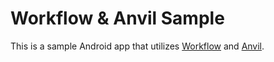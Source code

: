 # Workflow & Anvil Sample

This is a sample Android app that utilizes [Workflow](https://square.github.io/workflow/) and [Anvil](https://github.com/square/anvil). 